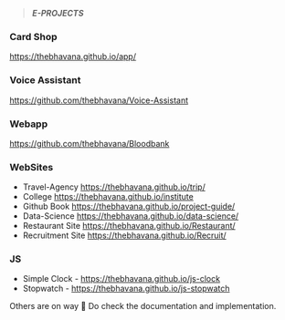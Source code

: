 > ***E-PROJECTS***

### Card Shop
https://thebhavana.github.io/app/


### Voice Assistant
https://github.com/thebhavana/Voice-Assistant

### Webapp
https://github.com/thebhavana/Bloodbank

### WebSites

* Travel-Agency https://thebhavana.github.io/trip/
* College https://thebhavana.github.io/institute
* Github Book https://thebhavana.github.io/project-guide/ 
* Data-Science https://thebhavana.github.io/data-science/
* Restaurant Site https://thebhavana.github.io/Restaurant/
* Recruitment Site https://thebhavana.github.io/Recruit/


### JS

* Simple Clock - https://thebhavana.github.io/js-clock
* Stopwatch - https://thebhavana.github.io/js-stopwatch

Others are on way 📑
Do check the documentation and implementation.
